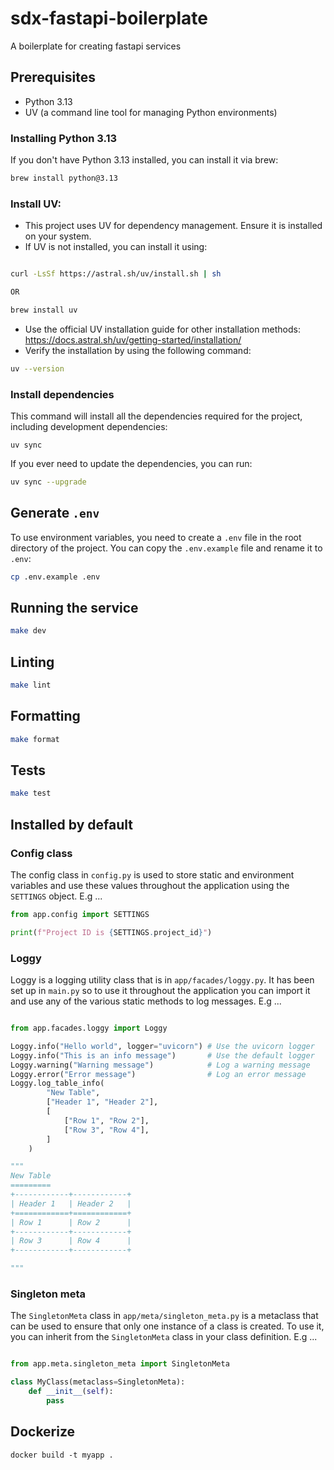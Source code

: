 # sdx-fastapi-boilerplate
A boilerplate for creating fastapi services

## Prerequisites

- Python 3.13
- UV (a command line tool for managing Python environments)

### Installing Python 3.13

If you don't have Python 3.13 installed, you can install it via brew:

```bash
brew install python@3.13
```

### Install UV:
   - This project uses UV for dependency management. Ensure it is installed on your system.
   - If UV is not installed, you can install it using:
```bash

curl -LsSf https://astral.sh/uv/install.sh | sh

OR 

brew install uv
```
- Use the official UV installation guide for other installation methods: https://docs.astral.sh/uv/getting-started/installation/
- Verify the installation by using the following command:
```bash
uv --version
```

### Install dependencies

This command will install all the dependencies required for the project, including development dependencies:

```
uv sync
```

If you ever need to update the dependencies, you can run:

```bash
uv sync --upgrade
```

## Generate `.env`

To use environment variables, you need to create a `.env` file in the root directory of the project. You can copy the `.env.example` file and rename it to `.env`:

```bash
cp .env.example .env
```

## Running the service

```bash
make dev
```

## Linting

```bash
make lint
```

## Formatting

```bash
make format
```

## Tests

```bash
make test
```

## Installed by default

### Config class

The config class in `config.py` is used to store static and environment variables and use these values throughout the application using the `SETTINGS` object. E.g ...

```python
from app.config import SETTINGS

print(f"Project ID is {SETTINGS.project_id}")
```

### Loggy

Loggy is a logging utility class that is in `app/facades/loggy.py`. It has been set up in `main.py` so to use it throughout the application you can import it and use any of the various static methods to log messages. E.g ...

```python

from app.facades.loggy import Loggy

Loggy.info("Hello world", logger="uvicorn") # Use the uvicorn logger
Loggy.info("This is an info message")       # Use the default logger
Loggy.warning("Warning message")            # Log a warning message
Loggy.error("Error message")                # Log an error message
Loggy.log_table_info(
        "New Table",
        ["Header 1", "Header 2"],
        [
            ["Row 1", "Row 2"],
            ["Row 3", "Row 4"],
        ]
    )

"""
New Table
=========
+------------+------------+
| Header 1   | Header 2   |
+============+============+
| Row 1      | Row 2      |
+------------+------------+
| Row 3      | Row 4      |
+------------+------------+

"""
```

### Singleton meta

The `SingletonMeta` class in `app/meta/singleton_meta.py` is a metaclass that can be used to ensure that only one instance of a class is created. To use it, you can inherit from the `SingletonMeta` class in your class definition. E.g ...

```python

from app.meta.singleton_meta import SingletonMeta

class MyClass(metaclass=SingletonMeta):
    def __init__(self):
        pass
```

## Dockerize

```
docker build -t myapp .
```


